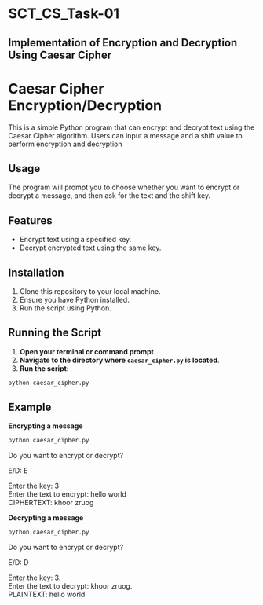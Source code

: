 # SCT_CS_Task-01
## Implementation of Encryption and Decryption Using Caesar Cipher  

# Caesar Cipher Encryption/Decryption

This is a simple Python program that can encrypt and decrypt text using the Caesar Cipher algorithm. Users can input a message and a shift value to perform encryption and decryption

## Usage
 
The program will prompt you to choose whether you want to encrypt or decrypt a message, and then ask for the text and the shift key.

## Features

- Encrypt text using a specified key.
- Decrypt encrypted text using the same key.

## Installation

1. Clone this repository to your local machine.
2. Ensure you have Python installed.
3. Run the script using Python.

## Running the Script

1. **Open your terminal or command prompt**.
2. **Navigate to the directory where `caesar_cipher.py` is located**.
3. **Run the script**:

```bash
python caesar_cipher.py
```
   
## Example 

**Encrypting a message**
```bash
python caesar_cipher.py
```

Do you want to encrypt or decrypt?

E/D: E

Enter the key: 3   
Enter the text to encrypt: hello world   
CIPHERTEXT: khoor zruog

**Decrypting a message**

```bash
python caesar_cipher.py
```

Do you want to encrypt or decrypt?

E/D: D

Enter the key: 3.   
Enter the text to decrypt: khoor zruog.  
PLAINTEXT: hello world
